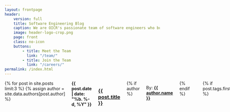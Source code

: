 ```yaml
---
layout: frontpage
header: 
    version: full
    title: Software Engineering Blog
    caption: We are OICR's passionate team of software engineers who build tools that help cancer researchers collaborate, work faster and take on more difficult challenges. This blog allows us to share information about or cutting-edge technology, groundbreaking tools and upcoming events.
    image: header-logo-crop.png
    page: front
    class: no-icon
    buttons:
        - title: Meet the Team
          link: "/team/"
        - title: Join the Team
          link: "/careers/"
permalink: /index.html
---
```


<div class="small-7 columns posts">
  {% for post in site.posts limit:3 %}
  {% assign author = site.data.authors[post.author] %}
    <div class="row" >
      <div class="small-12 columns b30 blog_teaser">
        <span class="date-display"><strong>{{ post.date | date: "%b. %-d, %Y" }}</strong></span>
        <h3 class="post-title"><a href="{{ site.url }}/{{ post.url }}">{{ post.title }}</a></h3>
        {% if author %}<p class="post-author">By: <a href="#placeholder"><strong>{{ author.name }}</strong></a></p>{% endif %}
        <div class="circles">
          <div class="circle"></div>
          <div class="circle"></div>
          <div class="circle"></div>
          <div class="circle"></div>
          <div class="circle"></div>
          <div class="circle"></div>
        </div>
        {% if post.tags.first %}
        <p class="post-tags">
          <i class="fa fa-tag" aria-hidden="true"></i>
          <span class="pr10">
            <strong>
              {% for tag in post.tags %}
                {{ tag }}
                {% unless forloop.last %}
                / 
                {% endunless %}
              {% endfor %}
            </strong>
          </span>
        </p>
        {% endif %}
        {% if post.teaser %}
          <div class="teaser">
            {% if post.teaser.image %}
            <img class="teaser-image" src="{{site.urlimg}}{{post.teaser.image}}" />
            {% endif %}
            <p>
              {{ post.teaser.info | strip_html | escape }}
            </p>
          </div>
        {% endif %}
        <p class="post-link"><a href="{{ site.url }}/{{ post.url }}" title="{{ site.data.language.read }} {{ post.title escape_once }}">Full Article &#187;</a></p>
      </div><!-- /.small-12.columns -->
    </div><!-- /.row -->
  {% endfor %}
  <div class="row">
    <div class="columns">
      {% include _action_buttons.html link='blog' text='View Full Blog' button='right' %}
    </div>
  </div>
</div>